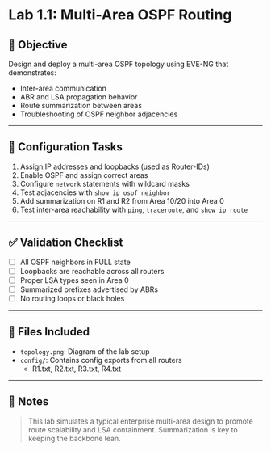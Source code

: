 # Lab 1.1: Multi-Area OSPF Routing

## 🧠 Objective

Design and deploy a multi-area OSPF topology using EVE-NG that demonstrates:

- Inter-area communication
- ABR and LSA propagation behavior
- Route summarization between areas
- Troubleshooting of OSPF neighbor adjacencies

---

## 🔧 Configuration Tasks

1. Assign IP addresses and loopbacks (used as Router-IDs)
2. Enable OSPF and assign correct areas
3. Configure `network` statements with wildcard masks
4. Test adjacencies with `show ip ospf neighbor`
5. Add summarization on R1 and R2 from Area 10/20 into Area 0
6. Test inter-area reachability with `ping`, `traceroute`, and `show ip route`

---

## ✅ Validation Checklist

- [ ] All OSPF neighbors in FULL state
- [ ] Loopbacks are reachable across all routers
- [ ] Proper LSA types seen in Area 0
- [ ] Summarized prefixes advertised by ABRs
- [ ] No routing loops or black holes

---

## 📂 Files Included

- `topology.png`: Diagram of the lab setup
- `config/`: Contains config exports from all routers
  - R1.txt, R2.txt, R3.txt, R4.txt

---

## 🧾 Notes

> This lab simulates a typical enterprise multi-area design to promote route scalability and LSA containment. Summarization is key to keeping the backbone lean.
